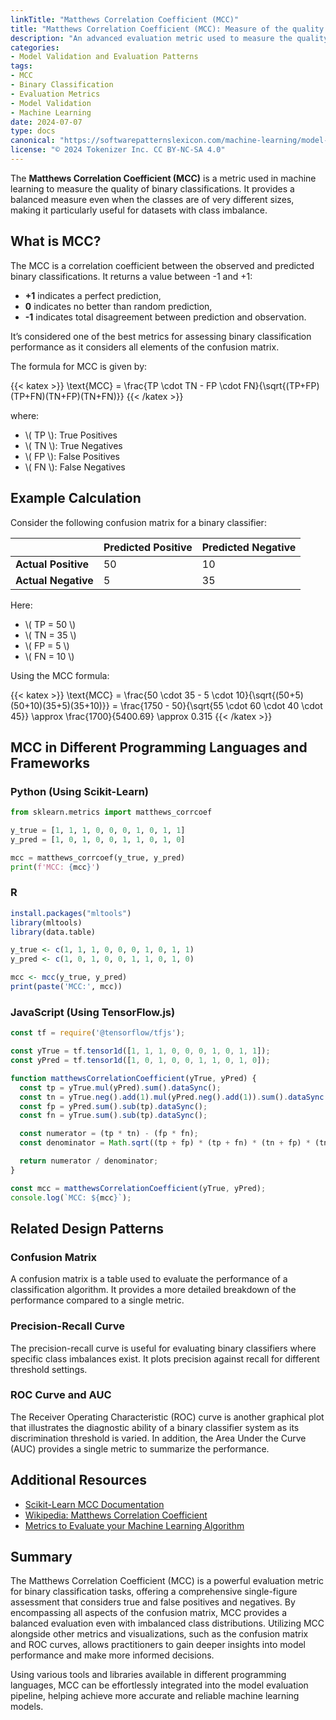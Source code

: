 ```yaml
---
linkTitle: "Matthews Correlation Coefficient (MCC)"
title: "Matthews Correlation Coefficient (MCC): Measure of the quality of binary classifications"
description: "An advanced evaluation metric used to measure the quality of binary classifications."
categories:
- Model Validation and Evaluation Patterns
tags:
- MCC
- Binary Classification
- Evaluation Metrics
- Model Validation
- Machine Learning
date: 2024-07-07
type: docs
canonical: "https://softwarepatternslexicon.com/machine-learning/model-validation-and-evaluation-patterns/advanced-evaluation-metrics/matthews-correlation-coefficient-(mcc)"
license: "© 2024 Tokenizer Inc. CC BY-NC-SA 4.0"
---
```



The **Matthews Correlation Coefficient (MCC)** is a metric used in machine learning to measure the quality of binary classifications. It provides a balanced measure even when the classes are of very different sizes, making it particularly useful for datasets with class imbalance.

## What is MCC?

The MCC is a correlation coefficient between the observed and predicted binary classifications. It returns a value between -1 and +1:
- **+1** indicates a perfect prediction,
- **0** indicates no better than random prediction,
- **-1** indicates total disagreement between prediction and observation.

It’s considered one of the best metrics for assessing binary classification performance as it considers all elements of the confusion matrix.

The formula for MCC is given by:

{{< katex >}}
\text{MCC} = \frac{TP \cdot TN - FP \cdot FN}{\sqrt{(TP+FP)(TP+FN)(TN+FP)(TN+FN)}}
{{< /katex >}}

where:
- \\( TP \\): True Positives
- \\( TN \\): True Negatives
- \\( FP \\): False Positives
- \\( FN \\): False Negatives

## Example Calculation

Consider the following confusion matrix for a binary classifier:

|             | Predicted Positive | Predicted Negative |
|-------------|--------------------|--------------------|
| **Actual Positive** | 50                 | 10                 |
| **Actual Negative** | 5                  | 35                 |

Here:
- \\( TP = 50 \\)
- \\( TN = 35 \\)
- \\( FP = 5 \\)
- \\( FN = 10 \\)

Using the MCC formula:

{{< katex >}}
\text{MCC} = \frac{50 \cdot 35 - 5 \cdot 10}{\sqrt{(50+5)(50+10)(35+5)(35+10)}} = \frac{1750 - 50}{\sqrt{55 \cdot 60 \cdot 40 \cdot 45}} \approx \frac{1700}{5400.69} \approx 0.315
{{< /katex >}}

## MCC in Different Programming Languages and Frameworks

### Python (Using Scikit-Learn)
```python
from sklearn.metrics import matthews_corrcoef

y_true = [1, 1, 1, 0, 0, 0, 1, 0, 1, 1]
y_pred = [1, 0, 1, 0, 0, 1, 1, 0, 1, 0]

mcc = matthews_corrcoef(y_true, y_pred)
print(f'MCC: {mcc}')
```

### R
```r
install.packages("mltools")
library(mltools)
library(data.table)

y_true <- c(1, 1, 1, 0, 0, 0, 1, 0, 1, 1)
y_pred <- c(1, 0, 1, 0, 0, 1, 1, 0, 1, 0)

mcc <- mcc(y_true, y_pred)
print(paste('MCC:', mcc))
```

### JavaScript (Using TensorFlow.js)
```javascript
const tf = require('@tensorflow/tfjs');

const yTrue = tf.tensor1d([1, 1, 1, 0, 0, 0, 1, 0, 1, 1]);
const yPred = tf.tensor1d([1, 0, 1, 0, 0, 1, 1, 0, 1, 0]);

function matthewsCorrelationCoefficient(yTrue, yPred) {
  const tp = yTrue.mul(yPred).sum().dataSync();
  const tn = yTrue.neg().add(1).mul(yPred.neg().add(1)).sum().dataSync();
  const fp = yPred.sum().sub(tp).dataSync();
  const fn = yTrue.sum().sub(tp).dataSync();

  const numerator = (tp * tn) - (fp * fn);
  const denominator = Math.sqrt((tp + fp) * (tp + fn) * (tn + fp) * (tn + fn));

  return numerator / denominator;
}

const mcc = matthewsCorrelationCoefficient(yTrue, yPred);
console.log(`MCC: ${mcc}`);
```

## Related Design Patterns

### Confusion Matrix
A confusion matrix is a table used to evaluate the performance of a classification algorithm. It provides a more detailed breakdown of the performance compared to a single metric.

### Precision-Recall Curve
The precision-recall curve is useful for evaluating binary classifiers where specific class imbalances exist. It plots precision against recall for different threshold settings.

### ROC Curve and AUC
The Receiver Operating Characteristic (ROC) curve is another graphical plot that illustrates the diagnostic ability of a binary classifier system as its discrimination threshold is varied. In addition, the Area Under the Curve (AUC) provides a single metric to summarize the performance.

## Additional Resources

- [Scikit-Learn MCC Documentation](https://scikit-learn.org/stable/modules/generated/sklearn.metrics.matthews_corrcoef.html)
- [Wikipedia: Matthews Correlation Coefficient](https://en.wikipedia.org/wiki/Matthews_correlation_coefficient)
- [Metrics to Evaluate your Machine Learning Algorithm](https://towardsdatascience.com/metrics-to-evaluate-your-machine-learning-algorithm-f10ba6e38234)

## Summary
The Matthews Correlation Coefficient (MCC) is a powerful evaluation metric for binary classification tasks, offering a comprehensive single-figure assessment that considers true and false positives and negatives. By encompassing all aspects of the confusion matrix, MCC provides a balanced evaluation even with imbalanced class distributions. Utilizing MCC alongside other metrics and visualizations, such as the confusion matrix and ROC curves, allows practitioners to gain deeper insights into model performance and make more informed decisions.

Using various tools and libraries available in different programming languages, MCC can be effortlessly integrated into the model evaluation pipeline, helping achieve more accurate and reliable machine learning models.


